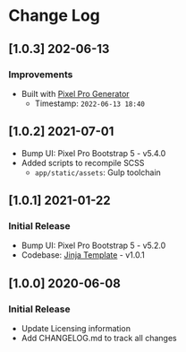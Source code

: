 # Change Log

## [1.0.3] 202-06-13
### Improvements

- Built with [Pixel Pro Generator](https://appseed.us/generator/pixel-bootstrap-pro/)
  - Timestamp: `2022-06-13 18:40`

## [1.0.2] 2021-07-01

- Bump UI: Pixel Pro Bootstrap 5 - v5.4.0
- Added scripts to recompile SCSS
    - `app/static/assets`: Gulp toolchain

## [1.0.1] 2021-01-22
### Initial Release

- Bump UI: Pixel Pro Bootstrap 5 - v5.2.0
- Codebase: [Jinja Template](https://github.com/app-generator/theme-jinja2/releases) - v1.0.1

## [1.0.0] 2020-06-08
### Initial Release

- Update Licensing information
- Add CHANGELOG.md to track all changes
